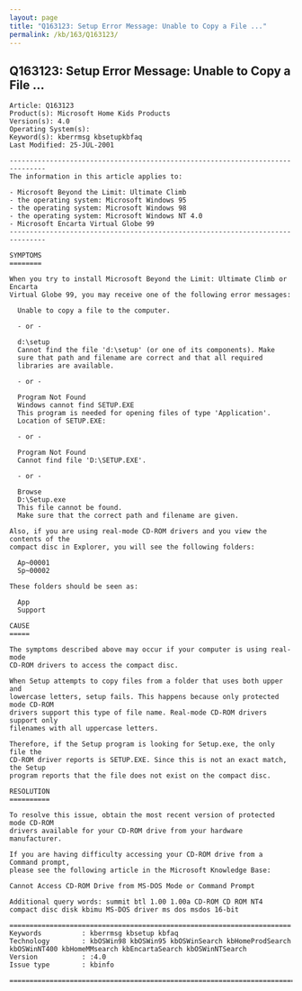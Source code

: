```yaml
---
layout: page
title: "Q163123: Setup Error Message: Unable to Copy a File ..."
permalink: /kb/163/Q163123/
---
```


## Q163123: Setup Error Message: Unable to Copy a File ...

	Article: Q163123
	Product(s): Microsoft Home Kids Products
	Version(s): 4.0
	Operating System(s): 
	Keyword(s): kberrmsg kbsetupkbfaq
	Last Modified: 25-JUL-2001
	
	-------------------------------------------------------------------------------
	The information in this article applies to:
	
	- Microsoft Beyond the Limit: Ultimate Climb 
	- the operating system: Microsoft Windows 95 
	- the operating system: Microsoft Windows 98 
	- the operating system: Microsoft Windows NT 4.0 
	- Microsoft Encarta Virtual Globe 99 
	-------------------------------------------------------------------------------
	
	SYMPTOMS
	========
	
	When you try to install Microsoft Beyond the Limit: Ultimate Climb or Encarta
	Virtual Globe 99, you may receive one of the following error messages:
	
	  Unable to copy a file to the computer.
	
	  - or -
	
	  d:\setup
	  Cannot find the file 'd:\setup' (or one of its components). Make
	  sure that path and filename are correct and that all required
	  libraries are available.
	
	  - or -
	
	  Program Not Found
	  Windows cannot find SETUP.EXE
	  This program is needed for opening files of type 'Application'.
	  Location of SETUP.EXE:
	
	  - or -
	
	  Program Not Found
	  Cannot find file 'D:\SETUP.EXE'.
	
	  - or -
	
	  Browse
	  D:\Setup.exe
	  This file cannot be found.
	  Make sure that the correct path and filename are given.
	
	Also, if you are using real-mode CD-ROM drivers and you view the contents of the
	compact disc in Explorer, you will see the following folders:
	
	  Ap~00001
	  Sp~00002
	
	These folders should be seen as:
	
	  App
	  Support
	
	CAUSE
	=====
	
	The symptoms described above may occur if your computer is using real-mode
	CD-ROM drivers to access the compact disc.
	
	When Setup attempts to copy files from a folder that uses both upper and
	lowercase letters, setup fails. This happens because only protected mode CD-ROM
	drivers support this type of file name. Real-mode CD-ROM drivers support only
	filenames with all uppercase letters.
	
	Therefore, if the Setup program is looking for Setup.exe, the only file the
	CD-ROM driver reports is SETUP.EXE. Since this is not an exact match, the Setup
	program reports that the file does not exist on the compact disc.
	
	RESOLUTION
	==========
	
	To resolve this issue, obtain the most recent version of protected mode CD-ROM
	drivers available for your CD-ROM drive from your hardware manufacturer.
	
	If you are having difficulty accessing your CD-ROM drive from a Command prompt,
	please see the following article in the Microsoft Knowledge Base:
	
	Cannot Access CD-ROM Drive from MS-DOS Mode or Command Prompt
	
	Additional query words: summit btl 1.00 1.00a CD-ROM CD ROM NT4 compact disc disk kbimu MS-DOS driver ms dos msdos 16-bit
	
	======================================================================
	Keywords          : kberrmsg kbsetup kbfaq
	Technology        : kbOSWin98 kbOSWin95 kbOSWinSearch kbHomeProdSearch kbOSWinNT400 kbHomeMMsearch kbEncartaSearch kbOSWinNTSearch
	Version           : :4.0
	Issue type        : kbinfo
	
	=============================================================================
	
